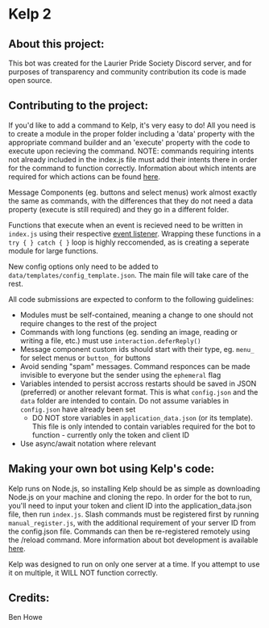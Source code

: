 # Kelp 2
## About this project:

This bot was created for the Laurier Pride Society Discord server, and for purposes of transparency and community contribution its code is made open source.

## Contributing to the project:

If you'd like to add a command to Kelp, it's very easy to do! All you need is to create a module in the proper folder including a 'data' property with the appropriate command builder and an 'execute' property with the code to execute upon recieving the command. NOTE: commands requiring intents not already included in the index.js file must add their intents there in order for the command to function correctly. Information about which intents are required for which actions can be found [here](https://discord.com/developers/docs/topics/gateway#list-of-intents).

Message Components (eg. buttons and select menus) work almost exactly the same as commands, with the differences that they do not need a data property (execute is still required) and they go in a different folder.

Functions that execute when an event is recieved need to be written in `index.js` using their respective [event listener](https://discord.js.org/#/docs/discord.js/main/typedef/Events). Wrapping these functions in a `try { } catch { }` loop is highly reccomended, as is creating a seperate module for large functions.

New config options only need to be added to `data/templates/config_template.json`. The main file will take care of the rest.

All code submissions are expected to conform to the following guidelines:
- Modules must be self-contained, meaning a change to one should not require changes to the rest of the project
- Commands with long functions (eg. sending an image, reading or writing a file, etc.) must use `interaction.deferReply()`
- Message component custom ids should start with their type, eg. `menu_` for select menus or `button_` for buttons
- Avoid sending "spam" messages. Command responces can be made invisible to everyone but the sender using the `ephemeral` flag
- Variables intended to persist accross restarts should be saved in JSON (preferred) or another relevant format. This is what `config.json` and the `data` folder are intended to contain. Do not assume variables in `config.json` have already been set
  - DO NOT store variables in `application_data.json` (or its template). This file is only intended to contain variables required for the bot to function - currently only the token and client ID
- Use async/await notation where relevant

## Making your own bot using Kelp's code:

Kelp runs on Node.js, so installing Kelp should be as simple as downloading Node.js on your machine and cloning the repo. In order for the bot to run, you'll need to input your token and client ID into the application_data.json file, then run `index.js`. Slash commands must be registered first by running `manual_register.js`, with the additional requirement of your server ID from the config.json file. Commands can then be re-registered remotely using the /reload command. More information about bot development is available [here](https://discord.js.org/#/).

Kelp was designed to run on only one server at a time. If you attempt to use it on multiple, it WILL NOT function correctly.

## Credits:
Ben Howe

